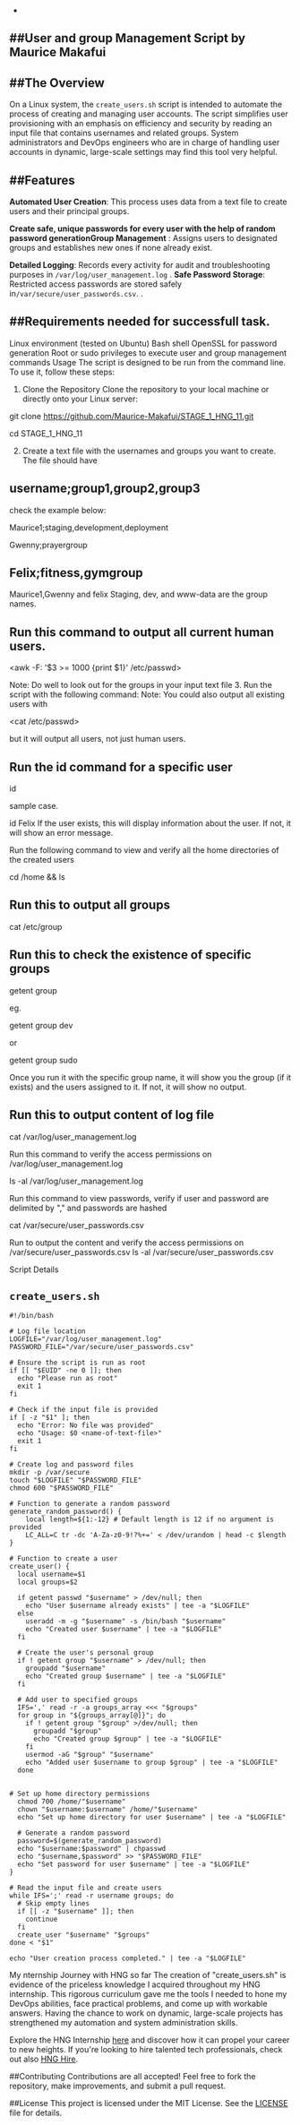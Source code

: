 -
##User and group Management  Script by Maurice Makafui
--

##The Overview
--
On a Linux system, the `create_users.sh` script is intended to automate the process of creating and managing user accounts. The script simplifies user provisioning with an emphasis on efficiency and security by reading an input file that contains usernames and related groups. System administrators and DevOps engineers who are in charge of handling user accounts in dynamic, large-scale settings may find this tool very helpful.

##Features
--

**Automated User Creation**: This process uses data from a text file to create users and their principal groups.

**Create safe, unique passwords for every user with the help of random password generationGroup Management** : Assigns users to designated groups and establishes new ones if none already exist.

**Detailed Logging**: Records every activity for audit and troubleshooting purposes in `/var/log/user_management.log` .
**Safe Password Storage**: Restricted access passwords are stored safely in`/var/secure/user_passwords.csv`.
.

##Requirements needed for successfull task.
--

Linux environment (tested on Ubuntu)
Bash shell
OpenSSL for password generation
Root or sudo privileges to execute user and group management commands
Usage
The script is designed to be run from the command line. To use it, follow these steps:

1. Clone the Repository
Clone the repository to your local machine or directly onto your Linux server:

git clone https://github.com/Maurice-Makafui/STAGE_1_HNG_11.git

cd STAGE_1_HNG_11

2. Create a text file with the usernames and groups you want to create. The file should have 

username;group1,group2,group3
--
check the example below:

Maurice1;staging,development,deployment

Gwenny;prayergroup

Felix;fitness,gymgroup
--
Maurice1,Gwenny and felix
Staging, dev, and www-data are the group names.


Run this command to output all current human users.
--
<awk -F: '$3 >= 1000 {print $1}' /etc/passwd>

Note: Do well to look out for the groups in your input text file
3. Run the script with the following command:
Note: You could also output all existing users with

<cat /etc/passwd>

 but it will output all users, not just human users.

Run the id command for a specific user
--
id <username>

sample case.

id Felix
If the user exists, this will display information about the user. If not, it will show an error message.

Run the following command to view and verify all the home directories of the created users

cd /home && ls

Run this to output all groups
--
cat /etc/group

Run this to check the existence of specific groups
--
getent group <groupname>

eg.

getent group dev

or

getent group sudo

Once you run it with the specific group name, it will show you the group (if it exists)
and the users assigned to it. If not, it will show no output.

Run this to output content of log file
--
cat /var/log/user_management.log

Run this command to verify the access permissions on /var/log/user_management.log

ls -al /var/log/user_management.log

Run this command to view passwords, verify if user and password are delimited by "," and passwords are hashed

cat /var/secure/user_passwords.csv

Run to output the content and verify the access permissions on /var/secure/user_passwords.csv
ls -al /var/secure/user_passwords.csv


Script Details


## `create_users.sh`

```
#!/bin/bash

# Log file location
LOGFILE="/var/log/user_management.log"
PASSWORD_FILE="/var/secure/user_passwords.csv"

# Ensure the script is run as root
if [[ "$EUID" -ne 0 ]]; then
  echo "Please run as root"
  exit 1
fi

# Check if the input file is provided
if [ -z "$1" ]; then
  echo "Error: No file was provided"
  echo "Usage: $0 <name-of-text-file>"
  exit 1
fi

# Create log and password files
mkdir -p /var/secure
touch "$LOGFILE" "$PASSWORD_FILE"
chmod 600 "$PASSWORD_FILE"

# Function to generate a random password
generate_random_password() {
    local length=${1:-12} # Default length is 12 if no argument is provided
    LC_ALL=C tr -dc 'A-Za-z0-9!?%+=' < /dev/urandom | head -c $length
}

# Function to create a user
create_user() {
  local username=$1
  local groups=$2

  if getent passwd "$username" > /dev/null; then
    echo "User $username already exists" | tee -a "$LOGFILE"
  else
    useradd -m -g "$username" -s /bin/bash "$username"
    echo "Created user $username" | tee -a "$LOGFILE"
  fi

  # Create the user's personal group
  if ! getent group "$username" > /dev/null; then
    groupadd "$username"
    echo "Created group $username" | tee -a "$LOGFILE"
  fi

  # Add user to specified groups
  IFS=',' read -r -a groups_array <<< "$groups"
  for group in "${groups_array[@]}"; do
    if ! getent group "$group" >/dev/null; then
      groupadd "$group"
      echo "Created group $group" | tee -a "$LOGFILE"
    fi
    usermod -aG "$group" "$username"
    echo "Added user $username to group $group" | tee -a "$LOGFILE"
  done


# Set up home directory permissions
  chmod 700 /home/"$username"
  chown "$username:$username" /home/"$username"
  echo "Set up home directory for user $username" | tee -a "$LOGFILE"

  # Generate a random password
  password=$(generate_random_password)
  echo "$username:$password" | chpasswd
  echo "$username,$password" >> "$PASSWORD_FILE"
  echo "Set password for user $username" | tee -a "$LOGFILE"
}

# Read the input file and create users
while IFS=';' read -r username groups; do
  # Skip empty lines
  if [[ -z "$username" ]]; then
    continue
  fi
  create_user "$username" "$groups"
done < "$1"

echo "User creation process completed." | tee -a "$LOGFILE"

```



My nternship Journey with HNG so far
The creation of "create_users.sh" is evidence of the priceless knowledge I acquired throughout my HNG internship. This rigorous curriculum gave me the tools I needed to hone my DevOps abilities, face practical problems, and come up with workable answers. Having the chance to work on dynamic, large-scale projects has strengthened my automation and system administration skills.


Explore the HNG Internship [here](https://hng.tech/internship) and discover how it can propel your career to new heights. If you're looking to hire talented tech professionals, check out  also [HNG Hire](https://hng.tech/hire).

##Contributing
Contributions are all accepted! Feel free to fork the repository, make improvements, and submit a pull request.

##License
This project is licensed under the MIT License. See the [LICENSE](LICENSE) file for details.


